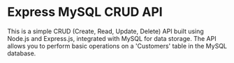 
# Express MySQL CRUD API
This is a simple CRUD (Create, Read, Update, Delete) API built using Node.js and Express.js, integrated with MySQL for data storage. The API allows you to perform basic operations on a 'Customers' table in the MySQL database.
